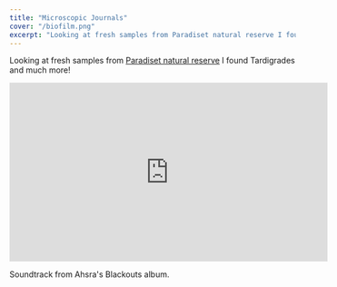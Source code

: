 ```yaml
---
title: "Microscopic Journals"
cover: "/biofilm.png"
excerpt: "Looking at fresh samples from Paradiset natural reserve I found Tardigrades and much more!"
---
```


Looking at fresh samples from [Paradiset natural reserve](https://duckduckgo.com/?q=paradiset+naturreservat&t=ffab&iar=images&iax=images&ia=images) I found Tardigrades and much more!

<iframe width="560" height="315" src="https://www.youtube-nocookie.com/embed/wQvLCmi0yqU" frameborder="0" allow="accelerometer; autoplay; clipboard-write; encrypted-media; gyroscope; picture-in-picture" allowfullscreen></iframe>

Soundtrack from Ahsra's Blackouts album.
